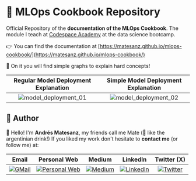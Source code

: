 # 👋 MLOps Cookbook Repository

Official Repository of the **documentation of the MLOps Cookbook**. The module I teach at [Codespace Academy](https://codespaceacademy.com/?utm_source=google&utm_medium=paidsearch&utm_campaign=brand&utm_content=596335623775&utm_term=spain&gad=1&gclid=EAIaIQobChMI9OecheiAggMVwgkGAB3Wngp0EAAYASAAEgKwMfD_BwE) at the data science bootcamp.

👉 You can find the documentation at [https://matesanz.github.io/mlops-cookbook/](https://matesanz.github.io/mlops-cookbook/)

💙 On it you will find simple graphs to explain hard concepts!

| Regular Model Deployment Explanation | Simple Model Deployment Explanation |
| :---: | :---: |
|  ![model_deployment_01](docs/assets/model_deployment_01.jpg) | ![model_deployment_02](docs/assets/model_deployment_02.jpg) |

## 🙋 Author

🙋 Hello! I'm **Andrés Matesanz**, my friends call me Mate (🧉 like the argentinian drink!) If you liked my work don't hesitate to **contact me** (or follow me) at:

| Email | Personal Web | Medium | LinkedIn | Twitter (X) |
| :---: | :---: | :---: | :---: | :---: | 
| [![GMail](https://img.shields.io/badge/Gmail-D14836?style=for-the-badge&logo=gmail&logoColor=white)](mailto:Matesanz.Cuadrado@gmail.com) | [![Personal Web](https://img.shields.io/badge/website-000000?style=for-the-badge&logo=About.me&logoColor=white)](https://matesanz.github.io/) | [![Medium](https://img.shields.io/badge/Medium-12100E?style=for-the-badge&logo=medium&logoColor=white)](https://medium.com/@matesanz.cuadrado) | [![LinkedIn](https://img.shields.io/badge/linkedin-%230077B5.svg?style=for-the-badge&logo=linkedin&logoColor=white)](https://www.linkedin.com/in/aimatesanz/) | [![Twitter](https://img.shields.io/badge/X-000000?style=for-the-badge&logo=x&logoColor=white)](https://twitter.com/AIMatesanz) |
